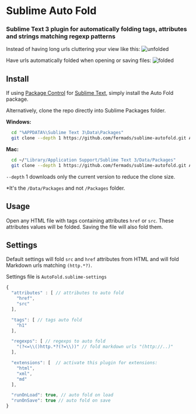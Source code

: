 # Sublime Auto Fold

### Sublime Text 3 plugin for automatically folding tags, attributes and strings matching regexp patterns

Instead of having long urls cluttering your view like this:
![unfolded](https://raw.githubusercontent.com/fermads/sublime-autofold/master/img/unfolded.png)

Have urls automatically folded when opening or saving files:
![folded](https://raw.githubusercontent.com/fermads/sublime-autofold/master/img/folded.png)

## Install

If using [Package Control](https://packagecontrol.io/)
for [Sublime Text](http://sublimetext.com/3), simply install the Auto Fold package.

Alternatively, clone the repo directly into Sublime Packages folder.

**Windows:**

```bash
  cd "%APPDATA%\Sublime Text 3\Data\Packages"
  git clone --depth 1 https://github.com/fermads/sublime-autofold.git AutoFold
```

**Mac:**

```bash
  cd ~/"Library/Application Support/Sublime Text 3/Data/Packages"
  git clone --depth 1 https://github.com/fermads/sublime-autofold.git AutoFold
```

`--depth` 1 downloads only the current version to reduce the clone size.

*It's the `/Data/Packages` and not `/Packages` folder.

## Usage
Open any HTML file with tags containing attributes `href` or `src`.
These attributes values will be folded. Saving the file will also fold them.

## Settings
Default settings will fold `src` and `href` attributes from HTML and
will fold Markdown urls matching `(http.*?)`.

Settings file is `AutoFold.sublime-settings`

```js
{
  "attributes" : [ // attributes to auto fold
    "href",
    "src"
  ],

  "tags": [ // tags auto fold
    "h1"
  ],

  "regexps": [ // regexps to auto fold
    "(?<=\\()http.*?(?=\\))" // fold markdown urls "(http://..)"
  ],

  "extensions": [  // activate this plugin for extensions:
    "html",
    "xml",
    "md"
  ],

  "runOnLoad": true, // auto fold on load
  "runOnSave": true // auto fold on save
}
```

